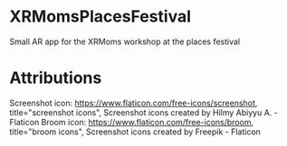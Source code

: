 # XRMomsPlacesFestival
Small AR app for the XRMoms workshop at the places festival

# Attributions
Screenshot icon: https://www.flaticon.com/free-icons/screenshot, title="screenshot icons", Screenshot icons created by Hilmy Abiyyu A. - Flaticon
Broom icon: https://www.flaticon.com/free-icons/broom, title="broom icons", Screenshot icons created by Freepik - Flaticon